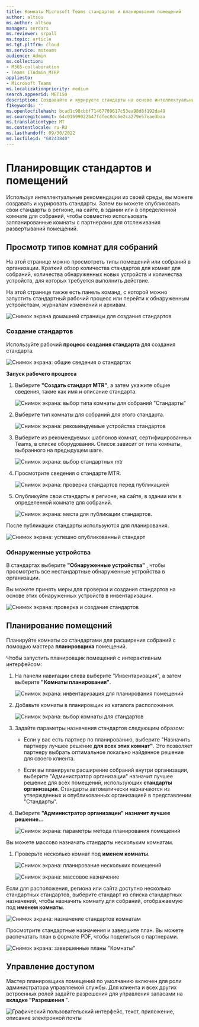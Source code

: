 ```yaml
---
title: Комнаты Microsoft Teams стандартов и планирования помещений
author: altsou
ms.author: altsou
manager: serdars
ms.reviewer: srpall
ms.topic: article
ms.tgt.pltfrm: cloud
ms.service: msteams
audience: Admin
ms.collection:
- M365-collaboration
- Teams_ITAdmin_MTRP
appliesto:
- Microsoft Teams
ms.localizationpriority: medium
search.appverid: MET150
description: Создавайте и курируете стандарты на основе интеллектуальных рекомендаций из своей среды.
f1keywords: ''
ms.openlocfilehash: bcad1c98cbbf71467789617c53ea98d8f192da49
ms.sourcegitcommit: 64c01699022b47fdfec8dc6e2ca279e57eae3baa
ms.translationtype: MT
ms.contentlocale: ru-RU
ms.lasthandoff: 09/30/2022
ms.locfileid: "68243840"
---
```

# <a name="standards-and-room-planner"></a>Планировщик стандартов и помещений

Используя интеллектуальные рекомендации из своей среды, вы можете создавать и курировать стандарты. Затем вы можете опубликовать свои стандарты в регионе, на сайте, в здании или в определенной комнате для собраний, чтобы совместно использовать запланированные комнаты с партнерами для отслеживания развертываний помещений.

## <a name="view-meeting-room-types"></a>Просмотр типов комнат для собраний

На этой странице можно просмотреть типы помещений или собраний в организации. Краткий обзор количества стандартов для комнат для собраний, количества обнаруженных новых устройств и количества устройств, для которых требуется выполнить действие.

На этой странице также есть панель команд, с которой можно запустить стандартный рабочий процесс или перейти к обнаруженным устройствам, журналам изменений и архивам.

![Снимок экрана домашней страницы для создания стандартов](../media/standards-and-room-planner-001.png)
### <a name="create-standards"></a>Создание стандартов

Используйте рабочий **процесс создания стандарта** для создания стандарта.

![Снимок экрана: общие сведения о стандартах](../media/standards-and-room-planner-001.png)

**Запуск рабочего процесса**

1. Выберите **"Создать стандарт MTR"**, а затем укажите общие сведения, такие как имя и описание стандарта.

   ![Снимок экрана: выбор типа комнаты для собраний "Стандарты"](../media/standards-and-room-planner-002.png)

1. Выберите тип комнаты для собраний для этого стандарта.

   ![Снимок экрана: рекомендуемые устройства стандартов](../media/standards-and-room-planner-003.png)

1. Выберите из рекомендуемых шаблонов комнат, сертифицированных Teams, в списке оборудования. Список зависит от типа комнаты, выбранного на предыдущем шаге.

   ![Снимок экрана: выбор стандартных mtr](../media/standards-and-room-planner-004.png)


1. Просмотрите сведения о стандарте MTR.

   ![Снимок экрана: проверка стандартов перед публикацией](../media/standards-and-room-planner-005.png)

1. Опубликуйте свои стандарты в регионе, на сайте, в здании или в определенной комнате для собраний.

   ![Снимок экрана: места для публикации стандартов.](../media/standards-and-room-planner-006.png)

После публикации стандарты используются для планирования.

![Снимок экрана: успешно опубликованный стандарт](../media/standards-and-room-planner-008.png)
### <a name="discovered-devices"></a>Обнаруженные устройства

В стандартах выберите **"Обнаруженные устройства"** , чтобы просмотреть все нестандартные обнаруженные устройства в организации.


Вы можете принять меры для проверки и создания стандартов на основе этих обнаруженных устройств в инвентаризации.

![Снимок экрана: проверка и создание стандартов](../media/standards-and-room-planner-009.png)

## <a name="room-planning"></a>Планирование помещений

Планируйте комнаты со стандартами для расширения собраний с помощью мастера **планировщика** помещений.

Чтобы запустить планировщик помещений с интерактивным интерфейсом:

1. На панели навигации слева выберите "Инвентаризация", а затем выберите **"Комнаты планирования"**.

   ![Снимок экрана: инвентаризация для планирования помещений](../media/standards-and-room-planner-010.png)

1. Добавьте комнаты в планировщик из каталога расположения.

   ![Снимок экрана: выбор комнаты для стандартов](../media/standards-and-room-planner-011.png)

1. Задайте параметры назначения стандартов следующим образом:

   - Если у вас есть партнер по планированию, выберите "Назначить партнеру лучшее решение **для всех этих комнат"**. Это позволяет партнеру выбрать оптимальное локально найденное решение для своего клиента.

   - Если вы планируете расширение собраний внутри организации, выберите "Администратор организации" назначит лучшее решение для всех помещений, использующих **стандарты организации**. Стандарты автоматически назначаются из утвержденных и опубликованных организацией в представлении "Стандарты".

1. Выберите **"Администратор организации" назначит лучшее решение...**

   ![Снимок экрана: параметры метода планирования помещений](../media/standards-and-room-planner-012.png)

Вы можете массово назначать стандарты нескольким комнатам.

1. Проверьте несколько комнат под **именем комнаты**.

   ![Снимок экрана: планирование нескольких помещений](../media/standards-and-room-planner-013.png)

   ![Снимок экрана: массовое назначение](../media/standards-and-room-planner-014.png)

Если для расположения, региона или сайта доступно несколько стандартных стандартов, выберите стандарт из списка стандартных назначений, чтобы назначить комнату для собраний, отображаемую под **именем комнаты**.

![Снимок экрана: назначение стандартов комнатам](../media/standards-and-room-planner-015.png)

Просмотрите стандартные назначения и завершите план. Вы можете распечатать план в формате PDF, чтобы поделиться с партнерами.

![Снимок экрана: завершенные планы "Комнаты"](../media/standards-and-room-planner-016.png)

## <a name="access-control"></a>Управление доступом

Мастер планировщика помещений по умолчанию включен для роли администратора управляемой службы. Для клиента и всех других встроенных ролей задайте разрешения для управления запасами на **вкладке "Разрешения** ".

![Графический пользовательский интерфейс, текст, приложение, описание электронной почты](../media/standards-and-room-planner-017.png)
